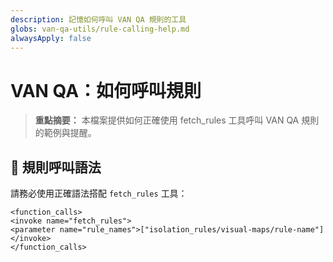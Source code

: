 ```yaml
---
description: 記憶如何呼叫 VAN QA 規則的工具
globs: van-qa-utils/rule-calling-help.md
alwaysApply: false
---
```


# VAN QA：如何呼叫規則

> **重點摘要：** 本檔案提供如何正確使用 fetch_rules 工具呼叫 VAN QA 規則的範例與提醒。

## 🚨 規則呼叫語法

請務必使用正確語法搭配 `fetch_rules` 工具：

```
<function_calls>
<invoke name="fetch_rules">
<parameter name="rule_names">["isolation_rules/visual-maps/rule-name"]
</invoke>
</function_calls>
```
